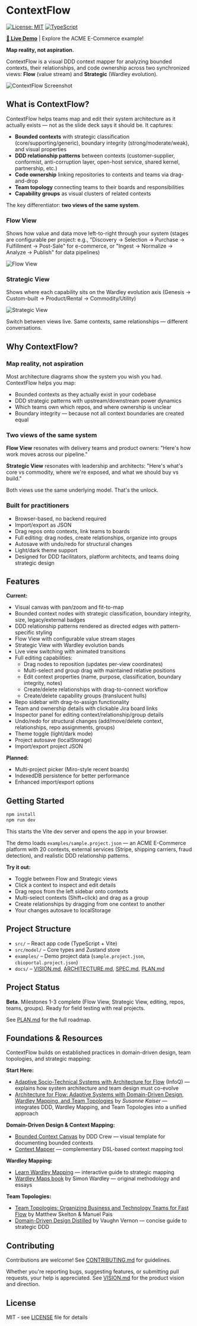 # ContextFlow

[![License: MIT](https://img.shields.io/badge/License-MIT-yellow.svg)](https://opensource.org/licenses/MIT)
[![TypeScript](https://img.shields.io/badge/TypeScript-5.0-blue)](https://www.typescriptlang.org/)

**[🚀 Live Demo](https://thepaulrayner.com/contextflow/)** | Explore the ACME E-Commerce example!

**Map reality, not aspiration.**

ContextFlow is a visual DDD context mapper for analyzing bounded contexts, their relationships, and code ownership across two synchronized views: **Flow** (value stream) and **Strategic** (Wardley evolution).

![ContextFlow Screenshot](docs/context-flow-3.png)

## What is ContextFlow?

ContextFlow helps teams map and edit their system architecture as it actually exists — not as the slide deck says it should be. It captures:

- **Bounded contexts** with strategic classification (core/supporting/generic), boundary integrity (strong/moderate/weak), and visual properties
- **DDD relationship patterns** between contexts (customer-supplier, conformist, anti-corruption layer, open-host service, shared kernel, partnership, etc.)
- **Code ownership** linking repositories to contexts and teams via drag-and-drop
- **Team topology** connecting teams to their boards and responsibilities
- **Capability groups** as visual clusters of related contexts

The key differentiator: **two views of the same system**.

### Flow View
Shows how value and data move left-to-right through your system (stages are configurable per project: e.g., "Discovery → Selection → Purchase → Fulfillment → Post-Sale" for e-commerce, or "Ingest → Normalize → Analyze → Publish" for data pipelines)

![Flow View](docs/context-flow-1.png)

### Strategic View
Shows where each capability sits on the Wardley evolution axis (Genesis → Custom-built → Product/Rental → Commodity/Utility)

![Strategic View](docs/context-flow-2.png)

Switch between views live. Same contexts, same relationships — different conversations.

## Why ContextFlow?

### Map reality, not aspiration

Most architecture diagrams show the system you wish you had. ContextFlow helps you map:
- Bounded contexts as they actually exist in your codebase
- DDD strategic patterns with upstream/downstream power dynamics
- Which teams own which repos, and where ownership is unclear
- Boundary integrity — because not all context boundaries are created equal

### Two views of the same system

**Flow View** resonates with delivery teams and product owners: "Here's how work moves across our pipeline."

**Strategic View** resonates with leadership and architects: "Here's what's core vs commodity, where we're exposed, and what we should buy vs build."

Both views use the same underlying model. That's the unlock.

### Built for practitioners

- Browser-based, no backend required
- Import/export as JSON
- Drag repos onto contexts, link teams to boards
- Full editing: drag nodes, create relationships, organize into groups
- Autosave with undo/redo for structural changes
- Light/dark theme support
- Designed for DDD facilitators, platform architects, and teams doing strategic design

## Features

**Current:**
- Visual canvas with pan/zoom and fit-to-map
- Bounded context nodes with strategic classification, boundary integrity, size, legacy/external badges
- DDD relationship patterns rendered as directed edges with pattern-specific styling
- Flow View with configurable value stream stages
- Strategic View with Wardley evolution bands
- Live view switching with animated transitions
- Full editing capabilities:
  - Drag nodes to reposition (updates per-view coordinates)
  - Multi-select and group drag with maintained relative positions
  - Edit context properties (name, purpose, classification, boundary integrity, notes)
  - Create/delete relationships with drag-to-connect workflow
  - Create/delete capability groups (translucent hulls)
- Repo sidebar with drag-to-assign functionality
- Team and ownership details with clickable Jira board links
- Inspector panel for editing context/relationship/group details
- Undo/redo for structural changes (add/move/delete context, relationships, repo assignments, groups)
- Theme toggle (light/dark mode)
- Project autosave (localStorage)
- Import/export project JSON

**Planned:**
- Multi-project picker (Miro-style recent boards)
- IndexedDB persistence for better performance
- Enhanced import/export options

## Getting Started

```bash
npm install
npm run dev
```

This starts the Vite dev server and opens the app in your browser.

The demo loads `examples/sample.project.json` — an ACME E-Commerce platform with 20 contexts, external services (Stripe, shipping carriers, fraud detection), and realistic DDD relationship patterns.

**Try it out:**
- Toggle between Flow and Strategic views
- Click a context to inspect and edit details
- Drag repos from the left sidebar onto contexts
- Multi-select contexts (Shift+click) and drag as a group
- Create relationships by dragging from one context to another
- Your changes autosave to localStorage

## Project Structure

- `src/` – React app code (TypeScript + Vite)
- `src/model/` – Core types and Zustand store
- `examples/` – Demo project data (`sample.project.json`, `cbioportal.project.json`)
- `docs/` – [VISION.md](docs/VISION.md), [ARCHITECTURE.md](docs/ARCHITECTURE.md), [SPEC.md](docs/SPEC.md), [PLAN.md](docs/PLAN.md)

## Project Status

**Beta.** Milestones 1-3 complete (Flow View, Strategic View, editing, repos, teams, groups). Ready for field testing with real projects.

See [PLAN.md](docs/PLAN.md) for the full roadmap.

## Foundations & Resources

ContextFlow builds on established practices in domain-driven design, team topologies, and strategic mapping:

**Start Here:**
- [Adaptive Socio-Technical Systems with Architecture for Flow](https://www.infoq.com/articles/adaptive-socio-technical-systems-flow/) (InfoQ) — explains how system architecture and team design must co-evolve
- [Architecture for Flow: Adaptive Systems with Domain-Driven Design, Wardley Mapping, and Team Topologies](https://www.amazon.com/Adaptive-Systems-Domain-Driven-Wardley-Topologies/dp/0137393032) by _Susanne Kaiser_ — integrates DDD, Wardley Mapping, and Team Topologies into a unified approach

**Domain-Driven Design & Context Mapping:**
- [Bounded Context Canvas](https://github.com/ddd-crew/bounded-context-canvas) by DDD Crew — visual template for documenting bounded contexts
- [Context Mapper](https://contextmapper.org/) — complementary DSL-based context mapping tool

**Wardley Mapping:**
- [Learn Wardley Mapping](https://learnwardleymapping.com/) — interactive guide to strategic mapping
- [Wardley Maps book](https://medium.com/wardleymaps) by Simon Wardley — original methodology and essays

**Team Topologies:**
- [Team Topologies: Organizing Business and Technology Teams for Fast Flow](https://www.amazon.com/Team-Topologies-Organizing-Business-Technology/dp/1942788819) by Matthew Skelton & Manuel Pais
- [Domain-Driven Design Distilled](https://www.amazon.com/Domain-Driven-Design-Distilled-Vaughn-Vernon/dp/0134434420) by Vaughn Vernon — concise guide to strategic DDD

## Contributing

Contributions are welcome! See [CONTRIBUTING.md](CONTRIBUTING.md) for guidelines.

Whether you're reporting bugs, suggesting features, or submitting pull requests, your help is appreciated. See [VISION.md](docs/VISION.md) for the product vision and direction.

## License

MIT - see [LICENSE](LICENSE) file for details
